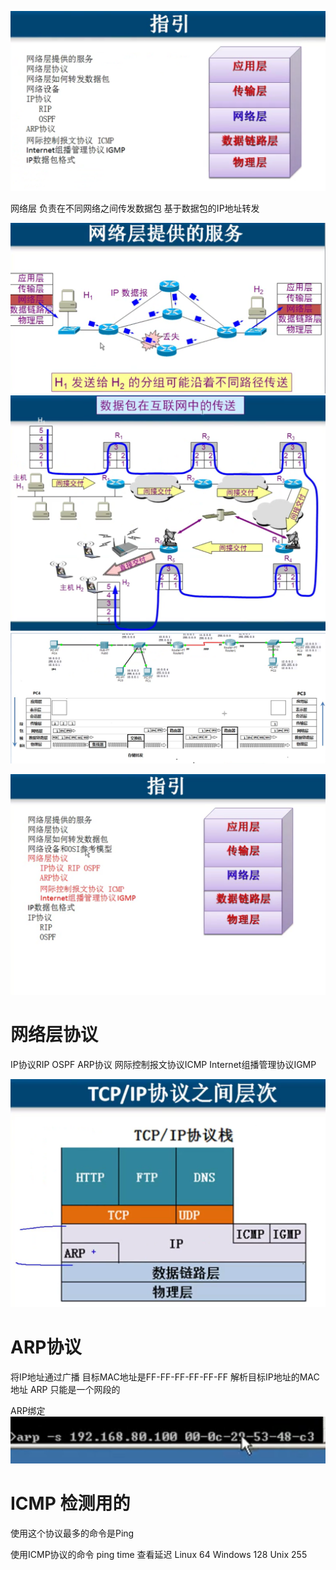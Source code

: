 
![04-netlayer-01](image/04-netlayer-01.png)


网络层 负责在不同网络之间传发数据包 基于数据包的IP地址转发


![04-netlayer-01](image/04-netlayer-02.png)
![04-netlayer-01](image/04-netlayer-03.png)
![04-netlayer-01](image/04-netlayer-04.png)

![04-netlayer-01](image/04-netlayer-05.png)



# 网络层协议
IP协议RIP OSPF
ARP协议
网际控制报文协议ICMP
Internet组播管理协议IGMP

![04-netlayer-01](image/04-netlayer-06.png)

# ARP协议

将IP地址通过广播 目标MAC地址是FF-FF-FF-FF-FF-FF 解析目标IP地址的MAC地址
ARP 只能是一个网段的

ARP绑定
![04-netlayer-01](image/04-netlayer-07.png)


# ICMP 检测用的
使用这个协议最多的命令是Ping

使用ICMP协议的命令
ping time 查看延迟
Linux  64
Windows  128
Unix 255
